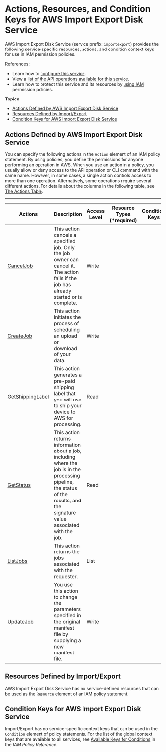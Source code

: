 # Actions, Resources, and Condition Keys for AWS Import Export Disk Service<a name="list_awsimportexportdiskservice"></a>

AWS Import Export Disk Service \(service prefix: `importexport`\) provides the following service\-specific resources, actions, and condition context keys for use in IAM permission policies\.

References:
+ Learn how to [configure this service](https://docs.aws.amazon.com/AWSImportExport/latest/DG/)\.
+ View a [list of the API operations available for this service](https://docs.aws.amazon.com/AWSImportExport/latest/DG/)\.
+ Learn how to protect this service and its resources by [using IAM](https://docs.aws.amazon.com/AWSImportExport/latest/DG/using-iam.html) permission policies\.

**Topics**
+ [Actions Defined by AWS Import Export Disk Service](#awsimportexportdiskservice-actions-as-permissions)
+ [Resources Defined by Import/Export](#awsimportexportdiskservice-resources-for-iam-policies)
+ [Condition Keys for AWS Import Export Disk Service](#awsimportexportdiskservice-policy-keys)

## Actions Defined by AWS Import Export Disk Service<a name="awsimportexportdiskservice-actions-as-permissions"></a>

You can specify the following actions in the `Action` element of an IAM policy statement\. By using policies, you define the permissions for anyone performing an operation in AWS\. When you use an action in a policy, you usually allow or deny access to the API operation or CLI command with the same name\. However, in some cases, a single action controls access to more than one operation\. Alternatively, some operations require several different actions\. For details about the columns in the following table, see [The Actions Table](reference_policies_actions-resources-contextkeys.md#actions_table)\.


****  

| Actions | Description | Access Level | Resource Types \(\*required\) | Condition Keys | Dependent Actions | 
| --- | --- | --- | --- | --- | --- | 
|   [ CancelJob ](https://docs.aws.amazon.com/AWSImportExport/latest/DG/WebCancelJob.html)  | This action cancels a specified job\. Only the job owner can cancel it\. The action fails if the job has already started or is complete\. | Write |  |  |  | 
|   [ CreateJob ](https://docs.aws.amazon.com/AWSImportExport/latest/DG/WebCreateJob.html)  | This action initiates the process of scheduling an upload or download of your data\. | Write |  |  |  | 
|   [ GetShippingLabel ](https://docs.aws.amazon.com/AWSImportExport/latest/DG/WebGetShippingLabel.html)  | This action generates a pre\-paid shipping label that you will use to ship your device to AWS for processing\. | Read |  |  |  | 
|   [ GetStatus ](https://docs.aws.amazon.com/AWSImportExport/latest/DG/WebGetStatus.html)  | This action returns information about a job, including where the job is in the processing pipeline, the status of the results, and the signature value associated with the job\. | Read |  |  |  | 
|   [ ListJobs ](https://docs.aws.amazon.com/AWSImportExport/latest/DG/WebListJobs.html)  | This action returns the jobs associated with the requester\. | List |  |  |  | 
|   [ UpdateJob ](https://docs.aws.amazon.com/AWSImportExport/latest/DG/WebUpdateJob.html)  | You use this action to change the parameters specified in the original manifest file by supplying a new manifest file\. | Write |  |  |  | 

## Resources Defined by Import/Export<a name="awsimportexportdiskservice-resources-for-iam-policies"></a>

AWS Import Export Disk Service has no service\-defined resources that can be used as the `Resource` element of an IAM policy statement\.

## Condition Keys for AWS Import Export Disk Service<a name="awsimportexportdiskservice-policy-keys"></a>

Import/Export has no service\-specific context keys that can be used in the `Condition` element of policy statements\. For the list of the global context keys that are available to all services, see [Available Keys for Conditions](reference_policies_condition-keys.html#AvailableKeys) in the *IAM Policy Reference*\.